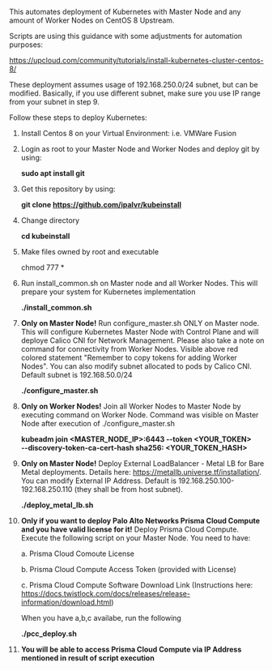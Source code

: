 This automates deployment of Kubernetes with Master Node and any amount of Worker Nodes on CentOS 8 Upstream.

Scripts are using this guidance with some adjustments for automation purposes:

https://upcloud.com/community/tutorials/install-kubernetes-cluster-centos-8/

These deployment assumes usage of 192.168.250.0/24 subnet, but can be modified. Basically, if you use different subnet, make sure you use IP range from your subnet in step 9.

Follow these steps to deploy Kubernetes:

1. Install Centos 8 on your Virtual Environment: i.e. VMWare Fusion
2. Login as root to your Master Node and Worker Nodes and deploy git by using:

	**sudo apt install git**

3. Get this repository by using:

	**git clone https://github.com/ipalvr/kubeinstall**

4. Change directory

	**cd kubeinstall**

5. Make files owned by root and executable

	chmod 777 *

6. Run install_common.sh on Master node and all Worker Nodes. This will prepare your system for Kubernetes implementation

	**./install_common.sh**

7. **Only on Master Node!** Run configure_master.sh ONLY on Master node. This will configure Kubernetes Master Node with Control Plane and will deploye Calico CNI for Network Management. Please also take a note on command for connectivity from Worker Nodes. Visible above red colored statement "Remember to copy tokens for adding Worker Nodes". You can also modify subnet allocated to pods by Calico CNI. Default subnet is 192.168.50.0/24

	**./configure_master.sh**

8. **Only on Worker Nodes!** Join all Worker Nodes to Master Node by executing command on Worker Node. Command was visible on Master Node after execution of ./configure_master.sh

	**kubeadm join <MASTER_NODE_IP>:6443 --token <YOUR_TOKEN> \
	--discovery-token-ca-cert-hash sha256: <YOUR_TOKEN_HASH>**

9. **Only on Master Node!** Deploy External LoadBalancer - Metal LB for Bare Metal deployments. Details here: https://metallb.universe.tf/installation/. You can modify External IP Address. Default is 192.168.250.100-192.168.250.110 (they shall be from host subnet).

	**./deploy_metal_lb.sh**

10. **Only if you want to deploy Palo Alto Networks Prisma Cloud Compute and you have valid license for it!** Deploy Prisma Cloud Compute. Execute the following script on your Master Node. You need to have:

     a. Prisma Cloud Comoute License

     b. Prisma Cloud Compute Access Token (provided with License)

     c. Prisma Cloud Compute Software Download Link (Instructions here: https://docs.twistlock.com/docs/releases/release-information/download.html)

	When you have a,b,c availabe, run the following

	**./pcc_deploy.sh**

11. **You will be able to access Prisma Cloud Compute via IP Address mentioned in result of script execution**
